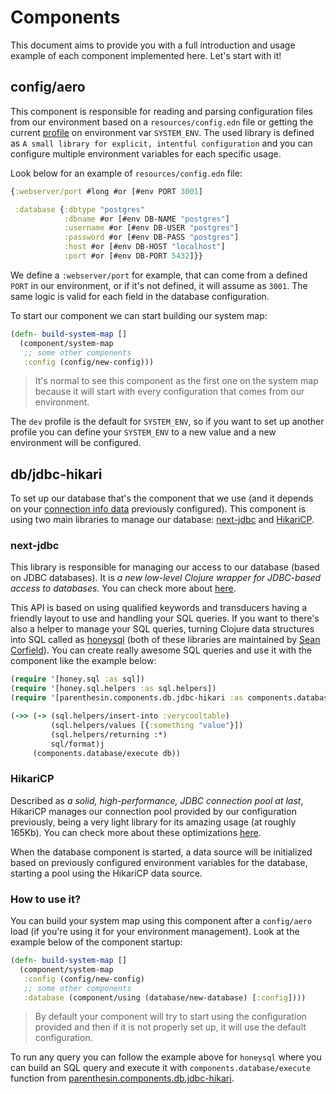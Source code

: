 # Components

This document aims to provide you with a full introduction and usage example of each component implemented here. Let's start with it!

## config/aero

This component is responsible for reading and parsing configuration files from our environment based on a `resources/config.edn` file or getting the current [profile](https://github.com/juxt/aero#profile) on environment var `SYSTEM_ENV`. The used library is defined as `A small library for explicit, intentful configuration` and you can configure multiple environment variables for each specific usage.

Look below for an example of `resources/config.edn` file:
```clojure
{:webserver/port #long #or [#env PORT 3001]

 :database {:dbtype "postgres"
            :dbname #or [#env DB-NAME "postgres"]
            :username #or [#env DB-USER "postgres"]
            :password #or [#env DB-PASS "postgres"]
            :host #or [#env DB-HOST "localhost"]
            :port #or [#env DB-PORT 5432]}}
```
We define a `:webserver/port` for example, that can come from a defined `PORT` in our environment, or if it's not defined, it will assume as `3001`. The same logic is valid for each field in the database configuration.

To start our component we can start building our system map:
```clojure
(defn- build-system-map []
  (component/system-map
   ;; some other components
   :config (config/new-config)))
```
> It's normal to see this component as the first one on the system map because it will start with every configuration that comes from our environment.

The `dev` profile is the default for `SYSTEM_ENV`, so if you want to set up another profile you can define your `SYSTEM_ENV` to a new value and a new environment will be configured.

## db/jdbc-hikari
To set up our database that's the component that we use (and it depends on your [connection info data](https://github.com/parenthesin/components/blob/main/test/resources/config.edn#L3) previously configured). This component is using two main libraries to manage our database: [next-jdbc](https://github.com/seancorfield/next-jdbc) and [HikariCP](https://github.com/brettwooldridge/HikariCP).

### next-jdbc
This library is responsible for managing our access to our database (based on JDBC databases). It is *a new low-level Clojure wrapper for JDBC-based access to databases.* You can check more about [here](https://cljdoc.org/d/com.github.seancorfield/next.jdbc/1.3.955/doc/readme).

This API is based on using qualified keywords and transducers having a friendly layout to use and handling your SQL queries. If you want to there's also a helper to manage your SQL queries, turning Clojure data structures into SQL called as [honeysql](https://github.com/seancorfield/honeysql) (both of these libraries are maintained by [Sean Corfield](https://github.com/seancorfield)). You can create really awesome SQL queries and use it with the component like the example below:
```clojure
(require '[honey.sql :as sql])
(require '[honey.sql.helpers :as sql.helpers])
(require '[parenthesin.components.db.jdbc-hikari :as components.database])

(->> (-> (sql.helpers/insert-into :verycooltable)
         (sql.helpers/values [{:something "value"}])
         (sql.helpers/returning :*)
         sql/format)j
     (components.database/execute db))
```

### HikariCP
Described as *a solid, high-performance, JDBC connection pool at last*, HikariCP manages our connection pool provided by our configuration previously, being a very light library for its amazing usage (at roughly 165Kb). You can check more about these optimizations [here](https://github.com/brettwooldridge/HikariCP/wiki/Down-the-Rabbit-Hole).

When the database component is started, a data source will be initialized based on previously configured environment variables for the database, starting a pool using the HikariCP data source.

### How to use it?
You can build your system map using this component after a `config/aero` load (if you're using it for your environment management). Look at the example below of the component startup:
```clojure
(defn- build-system-map []
  (component/system-map
   :config (config/new-config)
   ;; some other components
   :database (component/using (database/new-database) [:config])))
```
> By default your component will try to start using the configuration provided and then if it is not properly set up, it will use the default configuration.

To run any query you can follow the example above for `honeysql` where you can build an SQL query and execute it with `components.database/execute` function from [parenthesin.components.db.jdbc-hikari](https://github.com/parenthesin/components/blob/main/src/parenthesin/components/db/jdbc_hikari.clj).

